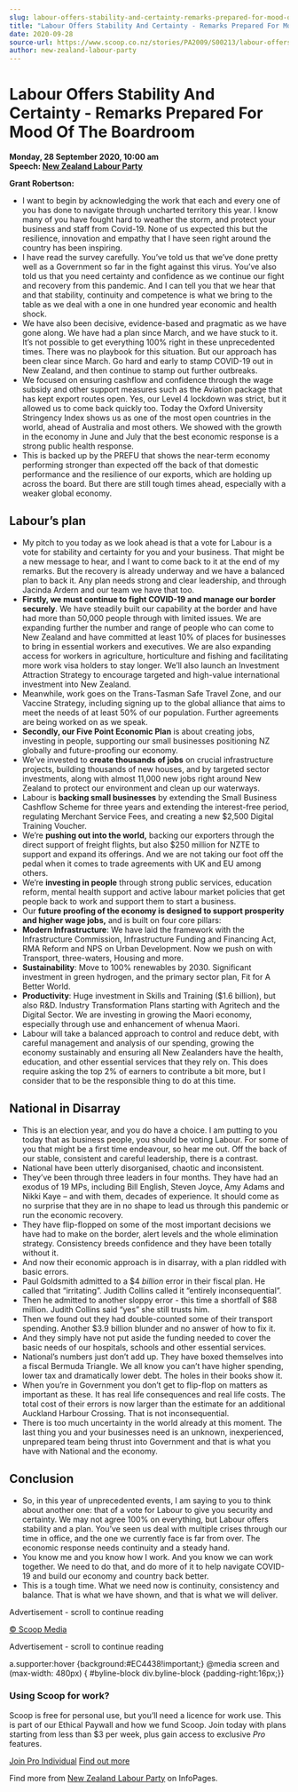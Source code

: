```yaml
---
slug: labour-offers-stability-and-certainty-remarks-prepared-for-mood-of-the-boardroom
title: "Labour Offers Stability And Certainty - Remarks Prepared For Mood Of The Boardroom"
date: 2020-09-28
source-url: https://www.scoop.co.nz/stories/PA2009/S00213/labour-offers-stability-and-certainty-remarks-prepared-for-mood-of-the-boardroom.htm
author: new-zealand-labour-party
---
```

Labour Offers Stability And Certainty - Remarks Prepared For Mood Of The Boardroom
==================================================================================

**Monday, 28 September 2020, 10:00 am**  
**Speech: [New Zealand Labour Party](https://info.scoop.co.nz/New_Zealand_Labour_Party)**

**Grant Robertson:**

*   I want to begin by acknowledging the work that each and every one of you has done to navigate through uncharted territory this year. I know many of you have fought hard to weather the storm, and protect your business and staff from Covid-19. None of us expected this but the resilience, innovation and empathy that I have seen right around the country has been inspiring.
*   I have read the survey carefully. You’ve told us that we’ve done pretty well as a Government so far in the fight against this virus. You’ve also told us that you need certainty and confidence as we continue our fight and recovery from this pandemic. And I can tell you that we hear that and that stability, continuity and competence is what we bring to the table as we deal with a one in one hundred year economic and health shock.
*   We have also been decisive, evidence-based and pragmatic as we have gone along. We have had a plan since March, and we have stuck to it. It’s not possible to get everything 100% right in these unprecedented times. There was no playbook for this situation. But our approach has been clear since March. Go hard and early to stamp COVID-19 out in New Zealand, and then continue to stamp out further outbreaks.
*   We focused on ensuring cashflow and confidence through the wage subsidy and other support measures such as the Aviation package that has kept export routes open. Yes, our Level 4 lockdown was strict, but it allowed us to come back quickly too. Today the Oxford University Stringency Index shows us as one of the most open countries in the world, ahead of Australia and most others. We showed with the growth in the economy in June and July that the best economic response is a strong public health response.
*   This is backed up by the PREFU that shows the near-term economy performing stronger than expected off the back of that domestic performance and the resilience of our exports, which are holding up across the board. But there are still tough times ahead, especially with a weaker global economy.

Labour’s plan
-------------

*   My pitch to you today as we look ahead is that a vote for Labour is a vote for stability and certainty for you and your business. That might be a new message to hear, and I want to come back to it at the end of my remarks. But the recovery is already underway and we have a balanced plan to back it. Any plan needs strong and clear leadership, and through Jacinda Ardern and our team we have that too.
*   **Firstly, we must continue to fight COVID-19 and manage our border securely**. We have steadily built our capability at the border and have had more than 50,000 people through with limited issues. We are expanding further the number and range of people who can come to New Zealand and have committed at least 10% of places for businesses to bring in essential workers and executives. We are also expanding access for workers in agriculture, horticulture and fishing and facilitating more work visa holders to stay longer. We’ll also launch an Investment Attraction Strategy to encourage targeted and high-value international investment into New Zealand.
*   Meanwhile, work goes on the Trans-Tasman Safe Travel Zone, and our Vaccine Strategy, including signing up to the global alliance that aims to meet the needs of at least 50% of our population. Further agreements are being worked on as we speak.
*   **Secondly, our Five Point Economic Plan** is about creating jobs, investing in people, supporting our small businesses positioning NZ globally and future-proofing our economy.
*   We’ve invested to **create thousands of jobs** on crucial infrastructure projects, building thousands of new houses, and by targeted sector investments, along with almost 11,000 new jobs right around New Zealand to protect our environment and clean up our waterways.
*   Labour is **backing small businesses** by extending the Small Business Cashflow Scheme for three years and extending the interest-free period, regulating Merchant Service Fees, and creating a new $2,500 Digital Training Voucher.
*   We’re **pushing out into the world,** backing our exporters through the direct support of freight flights, but also $250 million for NZTE to support and expand its offerings. And we are not taking our foot off the pedal when it comes to trade agreements with UK and EU among others.
*   We’re **investing in people** through strong public services, education reform, mental health support and active labour market policies that get people back to work and support them to start a business.
*   Our **future proofing of the economy is designed to support prosperity and higher wage jobs,** and is built on four core pillars:
*   **Modern Infrastructure**: We have laid the framework with the Infrastructure Commission, Infrastructure Funding and Financing Act, RMA Reform and NPS on Urban Development. Now we push on with Transport, three-waters, Housing and more.
*   **Sustainability**: Move to 100% renewables by 2030. Significant investment in green hydrogen, and the primary sector plan, Fit for A Better World.
*   **Productivity**: Huge investment in Skills and Training ($1.6 billion), but also R&D. Industry Transformation Plans starting with Agritech and the Digital Sector. We are investing in growing the Maori economy, especially through use and enhancement of whenua Maori.
*   Labour will take a balanced approach to control and reduce debt, with careful management and analysis of our spending, growing the economy sustainably and ensuring all New Zealanders have the health, education, and other essential services that they rely on. This does require asking the top 2% of earners to contribute a bit more, but I consider that to be the responsible thing to do at this time.

National in Disarray
--------------------

*   This is an election year, and you do have a choice. I am putting to you today that as business people, you should be voting Labour. For some of you that might be a first time endeavour, so hear me out. Off the back of our stable, consistent and careful leadership, there is a contrast.
*   National have been utterly disorganised, chaotic and inconsistent.
*   They’ve been through three leaders in four months. They have had an exodus of 19 MPs, including Bill English, Steven Joyce, Amy Adams and Nikki Kaye – and with them, decades of experience. It should come as no surprise that they are in no shape to lead us through this pandemic or run the economic recovery.
*   They have flip-flopped on some of the most important decisions we have had to make on the border, alert levels and the whole elimination strategy. Consistency breeds confidence and they have been totally without it.
*   And now their economic approach is in disarray, with a plan riddled with basic errors.
*   Paul Goldsmith admitted to a $4 _billion_ error in their fiscal plan. He called that “irritating”. Judith Collins called it “entirely inconsequential”.
*   Then he admitted to another sloppy error - this time a shortfall of $88 million. Judith Collins said “yes” she still trusts him.
*   Then we found out they had double-counted some of their transport spending. Another $3.9 billion blunder and no answer of how to fix it.
*   And they simply have not put aside the funding needed to cover the basic needs of our hospitals, schools and other essential services.
*   National’s numbers just don’t add up. They have boxed themselves into a fiscal Bermuda Triangle. We all know you can’t have higher spending, lower tax and dramatically lower debt. The holes in their books show it.
*   When you’re in Government you don’t get to flip-flop on matters as important as these. It has real life consequences and real life costs. The total cost of their errors is now larger than the estimate for an additional Auckland Harbour Crossing. That is not inconsequential.
*   There is too much uncertainty in the world already at this moment. The last thing you and your businesses need is an unknown, inexperienced, unprepared team being thrust into Government and that is what you have with National and the economy.

Conclusion
----------

*   So, in this year of unprecedented events, I am saying to you to think about another one: that of a vote for Labour to give you security and certainty. We may not agree 100% on everything, but Labour offers stability and a plan. You’ve seen us deal with multiple crises through our time in office, and the one we currently face is far from over. The economic response needs continuity and a steady hand.
*   You know me and you know how I work. And you know we can work together. We need to do that, and do more of it to help navigate COVID-19 and build our economy and country back better.
*   This is a tough time. What we need now is continuity, consistency and balance. That is what we have shown, and that is what we will deliver.

Advertisement - scroll to continue reading





[© Scoop Media](http://www.scoop.co.nz/about/terms.html)  

Advertisement - scroll to continue reading



a.supporter:hover {background:#EC4438!important;} @media screen and (max-width: 480px) { #byline-block div.byline-block {padding-right:16px;}}

### Using Scoop for work?

Scoop is free for personal use, but you’ll need a licence for work use. This is part of our Ethical Paywall and how we fund Scoop. Join today with plans starting from less than $3 per week, plus gain access to exclusive _Pro_ features.  
  
[Join Pro Individual](https://pro.scoop.co.nz/Individual/?from=ProIn24) [Find out more](https://pro.scoop.co.nz/using-scoop-for-work/?from=ProIn24)

Find more from [New Zealand Labour Party](https://info.scoop.co.nz/New_Zealand_Labour_Party) on InfoPages.